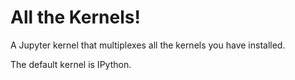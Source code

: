 # All the Kernels!

A Jupyter kernel that multiplexes all the kernels you have installed.

The default kernel is IPython.